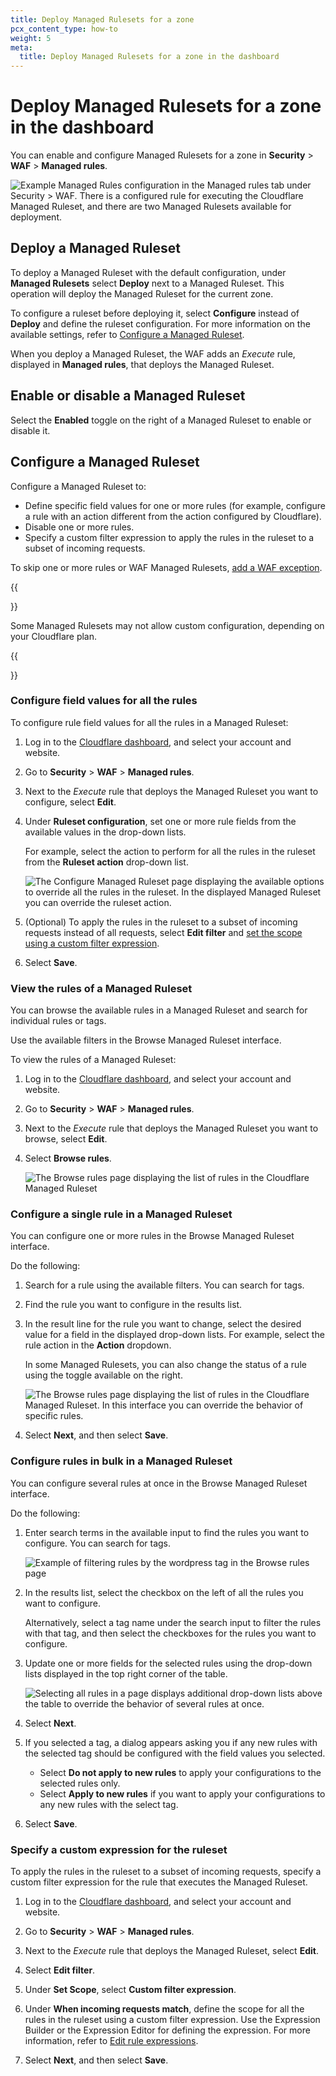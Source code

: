 ```yaml
---
title: Deploy Managed Rulesets for a zone
pcx_content_type: how-to
weight: 5
meta:
  title: Deploy Managed Rulesets for a zone in the dashboard
---
```


# Deploy Managed Rulesets for a zone in the dashboard

You can enable and configure Managed Rulesets for a zone in **Security** > **WAF** > **Managed rules**.

![Example Managed Rules configuration in the Managed rules tab under Security > WAF. There is a configured rule for executing the Cloudflare Managed Ruleset, and there are two Managed Rulesets available for deployment.](/waf/static/waf-managed-rules-tab.png)

## Deploy a Managed Ruleset

To deploy a Managed Ruleset with the default configuration, under **Managed Rulesets** select **Deploy** next to a Managed Ruleset. This operation will deploy the Managed Ruleset for the current zone.

To configure a ruleset before deploying it, select **Configure** instead of **Deploy** and define the ruleset configuration. For more information on the available settings, refer to [Configure a Managed Ruleset](#configure-a-managed-ruleset).

When you deploy a Managed Ruleset, the WAF adds an _Execute_ rule, displayed in **Managed rules**, that deploys the Managed Ruleset.

## Enable or disable a Managed Ruleset

Select the **Enabled** toggle on the right of a Managed Ruleset to enable or disable it.

## Configure a Managed Ruleset

Configure a Managed Ruleset to:

- Define specific field values for one or more rules (for example, configure a rule with an action different from the action configured by Cloudflare).
- Disable one or more rules.
- Specify a custom filter expression to apply the rules in the ruleset to a subset of incoming requests.

To skip one or more rules or WAF Managed Rulesets, [add a WAF exception](/waf/managed-rulesets/waf-exceptions/).

{{<Aside type="note">}}

Some Managed Rulesets may not allow custom configuration, depending on your Cloudflare plan.

{{</Aside>}}

### Configure field values for all the rules

To configure rule field values for all the rules in a Managed Ruleset:

1. Log in to the [Cloudflare dashboard](https://dash.cloudflare.com/), and select your account and website.

2. Go to **Security** > **WAF** > **Managed rules**.

3. Next to the _Execute_ rule that deploys the Managed Ruleset you want to configure, select **Edit**.

4. Under **Ruleset configuration**, set one or more rule fields from the available values in the drop-down lists.

    For example, select the action to perform for all the rules in the ruleset from the **Ruleset action** drop-down list.

    ![The Configure Managed Ruleset page displaying the available options to override all the rules in the ruleset. In the displayed Managed Ruleset you can override the ruleset action.](/waf/static/waf-configure-ruleset.png)

5. (Optional) To apply the rules in the ruleset to a subset of incoming requests instead of all requests, select **Edit filter** and [set the scope using a custom filter expression](#specify-a-custom-expression-for-the-ruleset).

6. Select **Save**.

### View the rules of a Managed Ruleset

You can browse the available rules in a Managed Ruleset and search for individual rules or tags.

Use the available filters in the Browse Managed Ruleset interface.

To view the rules of a Managed Ruleset:

1. Log in to the [Cloudflare dashboard](https://dash.cloudflare.com/), and select your account and website.

2. Go to **Security** > **WAF** > **Managed rules**.

3. Next to the _Execute_ rule that deploys the Managed Ruleset you want to browse, select **Edit**.

4. Select **Browse rules**.

    ![The Browse rules page displaying the list of rules in the Cloudflare Managed Ruleset](/waf/static/waf-browse-rules.png)

### Configure a single rule in a Managed Ruleset

You can configure one or more rules in the Browse Managed Ruleset interface.

Do the following:

1. Search for a rule using the available filters. You can search for tags.

2. Find the rule you want to configure in the results list.

3. In the result line for the rule you want to change, select the desired value for a field in the displayed drop-down lists. For example, select the rule action in the **Action** dropdown.

    In some Managed Rulesets, you can also change the status of a rule using the toggle available on the right.

    ![The Browse rules page displaying the list of rules in the Cloudflare Managed Ruleset. In this interface you can override the behavior of specific rules.](/waf/static/waf-browse-rules.png)

4. Select **Next**, and then select **Save**.

### Configure rules in bulk in a Managed Ruleset

You can configure several rules at once in the Browse Managed Ruleset interface.

Do the following:

1. Enter search terms in the available input to find the rules you want to configure. You can search for tags.

    ![Example of filtering rules by the wordpress tag in the Browse rules page](/waf/static/waf-selected-tag.png)

2. In the results list, select the checkbox on the left of all the rules you want to configure.

    Alternatively, select a tag name under the search input to filter the rules with that tag, and then select the checkboxes for the rules you want to configure.

3. Update one or more fields for the selected rules using the drop-down lists displayed in the top right corner of the table.

    ![Selecting all rules in a page displays additional drop-down lists above the table to override the behavior of several rules at once.](/waf/static/waf-modify-selected-rules.png)

4. Select **Next**.

5. If you selected a tag, a dialog appears asking you if any new rules with the selected tag should be configured with the field values you selected.

    * Select **Do not apply to new rules** to apply your configurations to the selected rules only.
    * Select **Apply to new rules** if you want to apply your configurations to any new rules with the select tag.

6. Select **Save**.

### Specify a custom expression for the ruleset

To apply the rules in the ruleset to a subset of incoming requests, specify a custom filter expression for the rule that executes the Managed Ruleset.

1. Log in to the [Cloudflare dashboard](https://dash.cloudflare.com/), and select your account and website.

2. Go to **Security** > **WAF** > **Managed rules**.

3. Next to the _Execute_ rule that deploys the Managed Ruleset, select **Edit**.

4. Select **Edit filter**.

5. Under **Set Scope**, select **Custom filter expression**.

6. Under **When incoming requests match**, define the scope for all the rules in the ruleset using a custom filter expression. Use the Expression Builder or the Expression Editor for defining the expression. For more information, refer to [Edit rule expressions](/firewall/cf-dashboard/edit-expressions/).

7. Select **Next**, and then select **Save**.